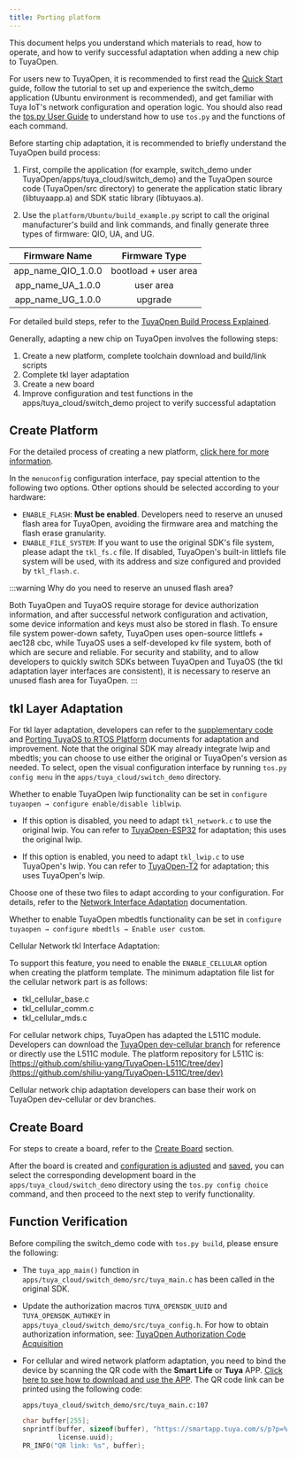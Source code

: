 ```yaml
---
title: Porting platform
---
```




This document helps you understand which materials to read, how to operate, and how to verify successful adaptation when adding a new chip to TuyaOpen.



For users new to TuyaOpen, it is recommended to first read the [Quick Start](../quick-start/index.md) guide, follow the tutorial to set up and experience the switch_demo application (Ubuntu environment is recommended), and get familiar with Tuya IoT's network configuration and operation logic. You should also read the [tos.py User Guide](../tos-tools/tos-guide.md) to understand how to use `tos.py` and the functions of each command.



Before starting chip adaptation, it is recommended to briefly understand the TuyaOpen build process:



1. First, compile the application (for example, switch_demo under TuyaOpen/apps/tuya_cloud/switch_demo) and the TuyaOpen source code (TuyaOpen/src directory) to generate the application static library (libtuyaapp.a) and SDK static library (libtuyaos.a).



2. Use the `platform/Ubuntu/build_example.py` script to call the original manufacturer's build and link commands, and finally generate three types of firmware: QIO, UA, and UG.


|      Firmware Name      |       Firmware Type        |
| :---------------------: | :------------------------: |
| app_name_QIO_1.0.0      | bootload + user area      |
| app_name_UA_1.0.0       | user area                 |
| app_name_UG_1.0.0       | upgrade                   |



For detailed build steps, refer to the [TuyaOpen Build Process Explained](../build-system/compilation-guide.md).



Generally, adapting a new chip on TuyaOpen involves the following steps:



1. Create a new platform, complete toolchain download and build/link scripts
2. Complete tkl layer adaptation
3. Create a new board
4. Improve configuration and test functions in the apps/tuya_cloud/switch_demo project to verify successful adaptation


## Create Platform



For the detailed process of creating a new platform, [click here for more information](../new-hardware/new-platform.md).



In the `menuconfig` configuration interface, pay special attention to the following two options. Other options should be selected according to your hardware:



+ `ENABLE_FLASH`: **Must be enabled**. Developers need to reserve an unused flash area for TuyaOpen, avoiding the firmware area and matching the flash erase granularity.
+ `ENABLE_FILE_SYSTEM`: If you want to use the original SDK's file system, please adapt the `tkl_fs.c` file. If disabled, TuyaOpen's built-in littlefs file system will be used, with its address and size configured and provided by `tkl_flash.c`.



:::warning
Why do you need to reserve an unused flash area?

Both TuyaOpen and TuyaOS require storage for device authorization information, and after successful network configuration and activation, some device information and keys must also be stored in flash. To ensure file system power-down safety, TuyaOpen uses open-source littlefs + aec128 cbc, while TuyaOS uses a self-developed kv file system, both of which are secure and reliable. For security and stability, and to allow developers to quickly switch SDKs between TuyaOpen and TuyaOS (the tkl adaptation layer interfaces are consistent), it is necessary to reserve an unused flash area for TuyaOpen.
:::


## tkl Layer Adaptation



For tkl layer adaptation, developers can refer to the [supplementary code](../new-hardware/new-platform.md#fill-in-the-code) and [Porting TuyaOS to RTOS Platform](https://developer.tuya.com/en/docs/iot-device-dev/TuyaOS-translation_rtos?id=Kcrwraf21847l) documents for adaptation and improvement. Note that the original SDK may already integrate lwip and mbedtls; you can choose to use either the original or TuyaOpen's version as needed. To select, open the visual configuration interface by running `tos.py config menu` in the `apps/tuya_cloud/switch_demo` directory.



Whether to enable TuyaOpen lwip functionality can be set in `configure tuyaopen → configure enable/disable liblwip`.



+ If this option is disabled, you need to adapt `tkl_network.c` to use the original lwip. You can refer to [TuyaOpen-ESP32](https://github.com/tuya/TuyaOpen-esp32/blob/master/tuya_open_sdk/tuyaos_adapter/src/drivers/tkl_network.c) for adaptation; this uses the original lwip.



+ If this option is enabled, you need to adapt `tkl_lwip.c` to use TuyaOpen's lwip. You can refer to [TuyaOpen-T2](https://github.com/tuya/TuyaOpen-T2/blob/master/tuyaos/tuyaos_adapter/src/tkl_lwip.c) for adaptation; this uses TuyaOpen's lwip.



Choose one of these two files to adapt according to your configuration. For details, refer to the [Network Interface Adaptation](https://developer.tuya.com/en/docs/iot-device-dev/TuyaOS-translation_rtos?id=Kcrwraf21847l#title-16-Adapt%20the%20network%20interface) documentation.





Whether to enable TuyaOpen mbedtls functionality can be set in `configure tuyaopen → configure mbedtls → Enable user custom`.





Cellular Network tkl Interface Adaptation:



To support this feature, you need to enable the `ENABLE_CELLULAR` option when creating the platform template. The minimum adaptation file list for the cellular network part is as follows:


+ tkl_cellular_base.c
+ tkl_cellular_comm.c
+ tkl_cellular_mds.c



For cellular network chips, TuyaOpen has adapted the L511C module. Developers can download the [TuyaOpen dev-cellular branch](https://github.com/tuya/TuyaOpen/tree/dev-cellular) for reference or directly use the L511C module. The platform repository for L511C is: [https://github.com/shiliu-yang/TuyaOpen-L511C/tree/dev](https://github.com/shiliu-yang/TuyaOpen-L511C/tree/dev)



Cellular network chip adaptation developers can base their work on TuyaOpen dev-cellular or dev branches.


## Create Board



For steps to create a board, refer to the [Create Board](../new-hardware/new-board.md) section.



After the board is created and [configuration is adjusted](../new-hardware/new-board.md#adjust-configuration) and [saved](../new-hardware/new-board.md#save-configuration), you can select the corresponding development board in the `apps/tuya_cloud/switch_demo` directory using the `tos.py config choice` command, and then proceed to the next step to verify functionality.


## Function Verification



Before compiling the switch_demo code with `tos.py build`, please ensure the following:



+ The `tuya_app_main()` function in `apps/tuya_cloud/switch_demo/src/tuya_main.c` has been called in the original SDK.



+ Update the authorization macros `TUYA_OPENSDK_UUID` and `TUYA_OPENSDK_AUTHKEY` in `apps/tuya_cloud/switch_demo/src/tuya_config.h`. For how to obtain authorization information, see: [TuyaOpen Authorization Code Acquisition](../quick-start/index.md#tuyaopen-authorization-code-acquisition)



+ For cellular and wired network platform adaptation, you need to bind the device by scanning the QR code with the **Smart Life** or **Tuya** APP. [Click here to see how to download and use the APP](../quick-start/device-network-configuration.md#download-app). The QR code link can be printed using the following code:



  `apps/tuya_cloud/switch_demo/src/tuya_main.c:107`

  ```c
  char buffer[255];
  snprintf(buffer, sizeof(buffer), "https://smartapp.tuya.com/s/p?p=%s&uuid=%s&v=2.0", TUYA_PRODUCT_ID,
           license.uuid);
  PR_INFO("QR link: %s", buffer);
  ```
